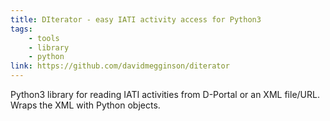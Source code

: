 ```yaml
---
title: DIterator - easy IATI activity access for Python3
tags:
    - tools
    - library
    - python
link: https://github.com/davidmegginson/diterator
---
```


Python3 library for reading IATI activities from D-Portal or an XML file/URL. Wraps the XML with Python objects.
